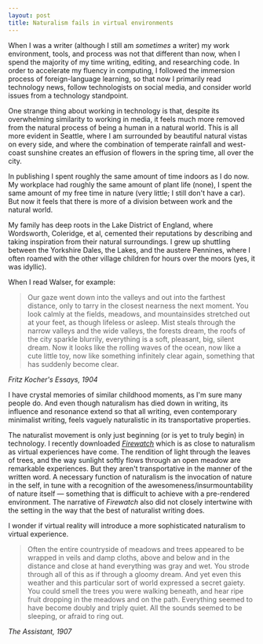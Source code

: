 ```yaml
---
layout: post
title: Naturalism fails in virtual environments
---
```

When I was a writer (although I still am _sometimes_ a writer) my work environment, tools, and process was not that different than now, when I spend the majority of my time writing, editing, and researching code. In order to accelerate my fluency in computing, I followed the immersion process of foreign-language learning, so that now I primarily read technology news, follow technologists on social media, and consider world issues from a technology standpoint.

One strange thing about working in technology is that, despite its overwhelming similarity to working in media, it feels much more removed from the natural process of being a human in a natural world. This is all more evident in Seattle, where I am surrounded by beautiful natural vistas on every side, and where the combination of temperate rainfall and west-coast sunshine creates an effusion of flowers in the spring time, all over the city.

In publishing I spent roughly the same amount of time indoors as I do now. My workplace had roughly the same amount of plant life (none), I spent the same amount of my free time in nature (very little; I still don't have a car). But now it feels that there is more of a division between work and the natural world.

My family has deep roots in the Lake District of England, where Wordsworth, Coleridge, et al, cemented their reputations by describing and taking inspiration from their natural surroundings. I grew up shuttling between the Yorkshire Dales, the Lakes, and the austere Pennines, where I often roamed with the other village children for hours over the moors (yes, it was idyllic).

When I read Walser, for example:

>Our gaze went down into the valleys and out into the farthest distance, only to tarry in the closest nearness the next moment. You look calmly at the fields, meadows, and mountainsides stretched out at your feet, as though lifeless or asleep. Mist steals through the narrow valleys and the wide valleys, the forests dream, the roofs of the city sparkle blurrily, everything is a soft, pleasant, big, silent dream. Now it looks like the rolling waves of the ocean, now like a cute little toy, now like something infinitely clear again, something that has suddenly become clear.

_Fritz Kocher's Essays, 1904_

I have crystal memories of similar childhood moments, as I'm sure many people do. And even though naturalism has died down in writing, its influence and resonance extend so that all writing, even contemporary minimalist writing, feels vaguely naturalistic in its transportative properties.

The naturalist movement is only just beginning (or is yet to truly begin) in technology. I recently downloaded [_Firewatch_](https://en.wikipedia.org/wiki/Firewatch) which is as close to naturalism as virtual experiences have come. The rendition of light through the leaves of trees, and the way sunlight softly flows through an open meadow are remarkable experiences. But they aren't transportative in the manner of the written word. A necessary function of naturalism is the invocation of nature in the self, in tune with a recognition of the awesomeness/insurmountability of nature itself — something that is difficult to achieve with a pre-rendered environment. The narrative of _Firewatch_ also did not closely intertwine with the setting in the way that the best of naturalist writing does.

I wonder if virtual reality will introduce a more sophisticated naturalism to virtual experience.

>Often the entire countryside of meadows and trees appeared to be wrapped in veils and damp cloths, above and below and in the distance and close at hand everything was gray and wet. You strode through all of this as if through a gloomy dream. And yet even this weather and this particular sort of world expressed a secret gaiety. You could smell the trees you were walking beneath, and hear ripe fruit dropping in the meadows and on the path. Everything seemed to have become doubly and triply quiet. All the sounds seemed to be sleeping, or afraid to ring out.

_The Assistant, 1907_
